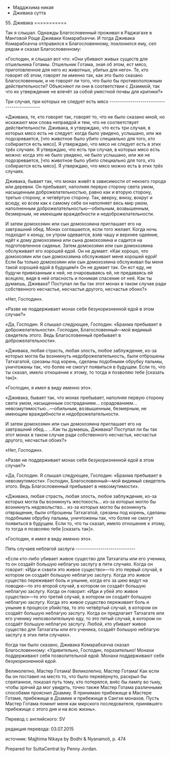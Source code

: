 









* Мадджхима никая
* Дживака сутта


55\. Дживака
\=\=\=\=\=\=\=\=\=\=\=



Так я слышал\. Однажды Благословенный проживал в Раджагахе в Манговой Роще Дживаки Комарабхаччи\. И тогда Дживака Комарабхачча отправился к Благословенному, поклонился ему, сел рядом и сказал Благословенному:


«Господин, я слышал вот что: «Они убивают живых существ для отшельника Готамы\. Отшельник Готама, зная об этом, ест мясо, приготовленное для него из животных, убитых для него»\. Те, кто говорят об этом, говорят ли именно так, как это было сказано Благословенным, и не говорят ли того, что было бы противоположным действительности? Объясняют ли они в соответствии с Дхаммой, так что их утверждение не влечёт за собой уместной почвы для критики?»


Три случая, при которых не следует есть мясо
\-\-\-\-\-\-\-\-\-\-\-\-\-\-\-\-\-\-\-\-\-\-\-\-\-\-\-\-\-\-\-\-\-\-\-\-\-\-\-\-\-\-\-\-


«Дживака, те, кто говорят так, говорят то, что не было сказано мной, но искажают мои слова неправдой и тем, что не соответствует действительности\. Дживака, я утверждаю, что есть три случая, в которых мясо есть не следует: когда было увидено, услышано, или же подозревается, \[что животное было убито специально для того, кто собирается есть мясо\]\. Я утверждаю, что мясо не следует есть в этих трёх случаях\. Я утверждаю, что есть три случая, в которых мясо есть можно: когда это не было увидено, не было услышано, или же не подозревается, \[что животное было убито специально для того, кто собирается есть мясо\]\. Я утверждаю, что мясо можно есть в этих трёх случаях\.


Дживака, бывает так, что монах живёт в зависимости от некоего города или деревни\. Он пребывает, наполняя первую сторону света умом, насыщенным доброжелательностью, равно как и вторую сторону, третью сторону, и четвёртую сторону\. Так, вверху, внизу, вокруг и всюду, ко всем как к самому себе он наполняет весь мир умом, наполненным доброжелательностью—обильным, возвышенным, безмерным, не имеющим враждебности и недоброжелательности\.


И затем домохозяин или сын домохозяина приглашает его на завтрашний обед\. Монах соглашается, если того желает\. Когда ночь подходит к концу, он утром одевается, взяв чашу и верхнее одеяние, идёт к дому домохозяина или сына домохозяина и садится на подготовленное сиденье\. Затем домохозяин или сын домохозяина обслуживает его хорошей едой\. Он не думает: «Как хорошо, что домохозяин или сын домохозяина обслуживает меня хорошей едой\! Если бы только домохозяин или сын домохозяина обслуживал бы меня такой хорошей едой в будущем\!» Он не думает так\. Он ест еду, не будучи привязанным к ней, не очаровываясь ей, не предаваясь ей всецело, видя в ней опасность и понимая спасение от неё\. Как ты думаешь, Дживака? Поступал ли бы так этот монах в таком случае ради собственного несчастья, несчастья другого, несчастья обоих?»


«Нет, Господин»\.


«Разве не поддерживает монах себя безукоризненной едой в этом случае?»


«Да, Господин\. Я слышал следующее, Господин: «Брахма пребывает в доброжелательности»\. Господин, Благословенный—мой видимый свидетель этого\. Ведь Благословенный пребывает в доброжелательности»\.


«Дживака, любая страсть, любая злость, любое заблуждение, из\-за которых могла бы возникнуть недоброжелательность, были отброшены Татхагатой, срезаны под корень, сделаны подобными обрубку пальмы, уничтожены так, что более не смогут появиться в будущем\. Если то, что ты сказал, имело отношение к этому, то тогда я позволяю тебе \[сказать так\]»\.


«Господин, я имел в виду именно это»\.


«Дживака, бывает так, что монах пребывает, наполняя первую сторону света умом, насыщенным состраданием… сорадованием… невозмутимостью…—обильным, возвышенным, безмерным, не имеющим враждебности и недоброжелательности\.


И затем домохозяин или сын домохозяина приглашает его на завтрашний обед… …Как ты думаешь, Дживака? Поступал ли бы так этот монах в таком случае ради собственного несчастья, несчастья другого, несчастья обоих?»


«Нет, Господин»\.


«Разве не поддерживает монах себя безукоризненной едой в этом случае?»


«Да, Господин\. Я слышал следующее, Господин: «Брахма пребывает в невозмутимости»\. Господин, Благословенный—мой видимый свидетель этого\. Ведь Благословенный пребывает в невозмутимости»\.


«Дживака, любая страсть, любая злость, любое заблуждение, из\-за которых могла бы возникнуть жестокость… из\-за которых могло бы возникнуть недовольство… из\-за которых могло бы возникнуть отвращение, были отброшены Татхагатой, срезаны под корень, сделаны подобными обрубку пальмы, уничтожены так, что более не смогут появиться в будущем\. Если то, что ты сказал, имело отношение к этому, то тогда я позволяю тебе \[сказать так\]»\.


«Господин, я имел в виду именно это»\.


Пять случаев неблагой заслуги
\-\-\-\-\-\-\-\-\-\-\-\-\-\-\-\-\-\-\-\-\-\-\-\-\-\-\-\-\-


«Если кто\-либо убивает живое существо для Татхагаты или его ученика, то он создаёт большую неблагую заслугу в пяти случаях\. Когда он говорит: «Иди и схвати это живое существо»—то это первый случай, в котором он создаёт большую неблагую заслугу\. Когда это живое существо переживает боль и уныние, когда его за шею ведут на поводке—то это второй случай, в котором он создаёт большую неблагую заслугу\. Когда он говорит: «Иди и убей это живое существо»—то это третий случай, в котором он создаёт большую неблагую заслугу\. Когда это живое существо переживает боль и уныние в процессе убийства, то это четвёртый случай, в котором он создаёт большую неблагую заслугу\. Когда он предлагает Татхагате или его ученику непозволительную еду, то это пятый случай, в котором он создаёт большую неблагую заслугу\. Любой, кто убивает живое существо для Татхагаты или его ученика, создаёт большую неблагую заслугу в этих пяти случаях»\.


Когда так было сказано, Дживака Комарабхачча сказал Благословенному: «Удивительно, Господин, поразительно\! Монахи поддерживают себя позволительной едой\. Монахи поддерживают себя безукоризненной едой\.


Великолепно, Мастер Готама\! Великолепно, Мастер Готама\! Как если бы он поставил на место то, что было перевёрнуто, раскрыл бы спрятанное, показал путь тому, кто потерялся, внёс бы лампу во тьму, чтобы зрячий да мог увидеть, точно также Мастер Готама различными способами прояснил Дхамму\. Я принимаю прибежище в Мастере Готаме, прибежище в Дхамме и прибежище в Сангхе монахов\. Пусть Мастер Готама помнит меня как мирского последователя, принявшего прибежище с этого дня и на всю жизнь»\.



Перевод с английского: SV


редакция перевода: 03\.07\.2015


источник: Majjhima Nikaya by Bodhi & Nyanamoli, p\. 474


Prepared for SuttaCentral by Penny Jordan\.






